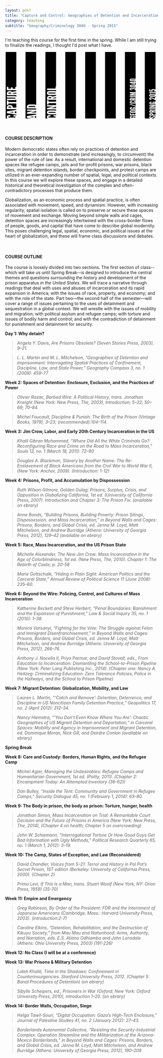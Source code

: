 ```yaml
---
layout: post
title: "Capture and Control: Geographies of Detention and Incarceration"
category: teaching
subtitle: "Geography/Criminology 3040 - Spring 2015"
---
```


I'm teaching this course for the first time in the spring. While I am still trying to finalize the readings, I thought I'd post what I have.


![Alt text](/img/mast-capture.jpg)

<!-- more -->

<br>

#### COURSE DESCRIPTION

Modern democratic states often rely on practices of detention and incarceration in order to demonstrate (and increasingly, to circumvent) the power of the rule of law. As a result, international and domestic detention spaces like refugee camps, jails and for-profit prisons, war prisons, black sites, migrant detention islands, border checkpoints, and protest camps are utilized in an ever-expanding number of spatial, legal, and political contexts. In this course we will explore these spaces, and engage in a detailed historical and theoretical investigation of the complex and often-contradictory processes that produce them.

Globalization, as an economic process and spatial practice, is often associated with movement, speed, and dynamism. However, with increasing regularity, spatial isolation is called on to preserve or secure these spaces of movement and exchange. Moving beyond simple walls and cages, detention spaces are increasingly intertwined with the cross-border flows of people, goods, and capital that have come to describe global modernity. This poses challenging legal, spatial, economic, and political issues at the heart of globalization, and these will frame class discussions and debates.

<br>

#### COURSE OUTLINE

The course is loosely divided into two sections. The first section of class--which will take us until Spring Break--is designed to introduce the central themes and questions surrounding the history and development of the prison apparatus *in the United States*. We will trace a narrative through readings that deal with uses and abuses of incarceration and its rapid expansion in America; with the issues of race, property, and economy; and with the role of the state. Part two—the second half of the semester—will cover a range of issues pertaining to the uses of detainment and sequestration in a global context. We will wrestle with the issues of mobility and migration; with political asylum and refugee camps; with torture and issues of bodily harm and control; and with the contradiction of detainment for punishment and detainment for security.

**Day 1: Why detain?**

> <cite> Angela Y. Davis, *Are Prisons Obsolete?* (Seven Stories Press, 2003), 9–21.

> <cite>L. L. Martin and M. L. Mitchelson, “Geographies of Detention and Imprisonment: Interrogating Spatial Practices of Confinement, Discipline, Law, and State Power,” *Geography Compass* 3, no. 1 (2009): 459–77

**Week 2: Spaces of Detention: Enclosure, Exclusion, and the Practices of Power**

> <cite>Olivier Razac, *Barbed Wire: A Political History*, trans. Jonathan Kneight (New York: New Press, The, 2003), Introduction; 5–22; 50–69; 70–84.</cite>

> <cite>Michel Foucault, *Discipline & Punish: The Birth of the Prison* (Vintage Books, 1979), 3–23;  (recommended):104-114.

**Week 3: Jim Crow, Labor, and Early 20th Century Incarceration in the US**

> <cite>Khalil Gibran Muhammad, “Where Did All the White Criminals Go?: Reconfiguring Race and Crime on the Road to Mass Incarceration,” *Souls* 13, no. 1 (March 18, 2011): 72–90

> <cite>Douglas A. Blackmon, *Slavery by Another Name: The Re-Enslavement of Black Americans from the Civil War to World War II*, (New York: Anchor, 2009). (Introduction: 1-12)

**Week 4: Prisons, Profit, and Accumulation by Dispossession**

> <cite>Ruth Wilson Gilmore, *Golden Gulag: Prisons, Surplus, Crisis, and Opposition in Globalizing California*, 1st ed. (University of California Press, 2007). Introduction and Chapter 3: The Prison Fix. (available on ebrary)

> <cite>Anne Bonds, “Building Prisons, Building Poverty: Prison Sitings, Dispossession, and Mass Incarceration,” in *Beyond Walls and Cages: Prisons, Borders, and Global Crisis*, ed. Jenna M. Loyd, Matt Mitchelson, and Andrew Burridge (Athens: University of Georgia Press, 2012), 129–42 (available on ebrary)


**Week 5: Race, Mass Incarceration, and the US Prison State**

> <cite>Michelle Alexander, *The New Jim Crow: Mass Incarceration in the Age of Colorblindness*, 1st ed. (New Press, The, 2010). Chapter 1: The Rebirth of Caste; p. 20-58

> <cite>Marie Gottschalk, “Hiding in Plain Sight: American Politics and the Carceral State,” *Annual Review of Political Science* 11 (June 2008): 235–60.

**Week 6: Beyond the Wire: Policing, Control, and Cultures of Mass Incarceration**

> <cite>Katherine Beckett and Steve Herbert, “Penal Boundaries: Banishment and the Expansion of Punishment,” *Law & Social Inquiry* 35, no. 1 (2010): 1–38.

> <cite>Monica Varsanyi, “Fighting for the Vote: The Struggle against Felon and Immigrant Disenfranchisement,” in *Beyond Walls and Cages: Prisons, Borders, and Global Crisis*, ed. Jenna M. Loyd, Matt Mitchelson, and Andrew Burridge (Athens: University of Georgia Press, 2012), 266–76.

> <cite>Anthony J. Nocella II, Priya Parmar, and David Stovall, eds., *From Education to Incarceration: Dismantling the School-to-Prison Pipeline* (New York: Peter Lang Publishing Inc., 2014). (Chapter one: Nancy A. Heitzeg: Criminalizing Education: Zero Tolerance Policies, Police in the Hallways, and the School to Prison Pipeline)

**Week 7: Migrant Detention: Globalization, Mobility, and Law**

> <cite>Lauren L. Martin, “‘Catch and Remove’: Detention, Deterrence, and Discipline in US Noncitizen Family Detention Practice,” *Geopolitics* 17, no. 2 (April 2012): 312–34.

> <cite>Nancy Hiemstra, “‘You Don’t Even Know Where You Are’: Chaotic Geographies of US Migrant Detention and Deportation,” in *Carceral Spaces: Mobility and Agency in Imprisonment and Migrant Detention*, ed. Dominique Moran, Nick Gill, and Deirdre Conlon (available on ebrary)


**Spring Break**

**Week 8: Care and Custody: Borders, Human Rights, and the Refugee Camp**

> <cite>Michel Agier, *Managing the Undesirables: Refugee Camps and Humanitarian Government*, 1st ed. (Polity, 2011). (Chapter 2: Encampment Today: An Attempted Inventory (36-62))

> <cite>Dan Bulley, “Inside the Tent: Community and Government in Refugee Camps,” *Security Dialogue* 45, no. 1 (February 1, 2014): 63–80.


**Week 9: The Body in prison, the body as prison: Torture, hunger, health**

> <cite>Jonathan Simon, *Mass Incarceration on Trial: A Remarkable Court Decision and the Future of Prisons in America* (New York: New Press, The, 2014), (Chapter 4 on health; Chapter 5 on overcrowding)

> <cite>John W. Schiemann, “Interrogational Torture Or How Good Guys Get Bad Information with Ugly Methods,” *Political Research Quarterly* 65, no. 1 (March 1, 2012): 3–19.

**Week 10: The Camp, States of Exception, and Law (Reconsidered)**

> <cite>David Chandler, *Voices from S-21: Terror and History in Pol Pot’s Secret Prison*, 1ST edition (Berkeley: University of California Press, 2000). (Chapter 2)

> <cite>Primo Levi, *If This Is a Man*, trans. Stuart Woolf (New York, NY: Orion Press, 1959) (35-70)

**Week 11: Empire and Emergency**

> <cite>Greg Robinson, *By Order of the President: FDR and the Internment of Japanese Americans* (Cambridge, Mass.: Harvard University Press, 2003). (introduction:2-7)

> <cite>Caroline Elkins, “Detention, Rehabilitation, and the Destruction of Kikuyu Society,” from *Mau Mau and Nationhood: Arms, Authority, and Narration*, eds. E.S. Atiano Odhiambo and John Lonsdale (Athens: Ohio University Press, 2003) (191-226)

**Week 12: No Class (I will be at a conference)**

**Week 13: War Prisons & Military Detention**

> <cite>Laleh Khalili, *Time in the Shadows: Confinement in Counterinsurgencies*. Stanford University Press, 2012. (Chapter 5: Banal Procedures of Detention) (on ebrary)

> <cite>Sibylle Scheipers, ed., *Prisoners in War* (Oxford; New York: Oxford University Press, 2010), introduction 1–20. (on ebrary)

**Week 14: Border Walls, Occupation, Siege**

> <cite>Helga Tawil-Souri, “Digital Occupation: Gaza’s High-Tech Enclosure,” *Journal of Palestine Studies* 41, no. 2 (January 2012): 27–43.

> <cite>Borderlands Autonomist Collective, “Resisting the Security-Industrial Complex: Operation Streamline and the Militarization of the Arizona-Mexico Borderlands,” in *Beyond Walls and Cages: Prisons, Borders, and Global Crisis*, ed. Jenna M. Loyd, Matt Mitchelson, and Andrew Burridge (Athens: University of Georgia Press, 2012), 190–208
